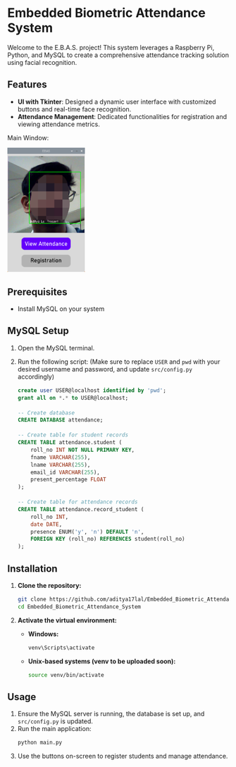 # Embedded Biometric Attendance System

Welcome to the E.B.A.S. project! This system leverages a Raspberry Pi, Python, and MySQL to create a comprehensive attendance tracking solution using facial recognition. 

## Features

- **UI with Tkinter**: Designed a dynamic user interface with customized buttons and real-time face recognition.  
- **Attendance Management**: Dedicated functionalities for registration and viewing attendance metrics.
<p>Main Window:</p>
<img src="main_window.png" alt="Main Window" style="width:35%;">

## Prerequisites
- Install MySQL on your system

## MySQL Setup
1. Open the MySQL terminal.
2. Run the following script:
   (Make sure to replace `USER` and `pwd` with your desired username and password, and update `src/config.py` accordingly)

   ```sql
   create user USER@localhost identified by 'pwd';
   grant all on *.* to USER@localhost;

   -- Create database
   CREATE DATABASE attendance;

   -- Create table for student records
   CREATE TABLE attendance.student (
       roll_no INT NOT NULL PRIMARY KEY,
       fname VARCHAR(255),
       lname VARCHAR(255),
       email_id VARCHAR(255),
       present_percentage FLOAT
   );

   -- Create table for attendance records
   CREATE TABLE attendance.record_student (
       roll_no INT,
       date DATE,
       presence ENUM('y', 'n') DEFAULT 'n',
       FOREIGN KEY (roll_no) REFERENCES student(roll_no)
   );
   ```

## Installation

1. **Clone the repository:**
    ```bash
    git clone https://github.com/aditya17lal/Embedded_Biometric_Attendance_System.git
    cd Embedded_Biometric_Attendance_System
    ```

2. **Activate the virtual environment:**
    - **Windows:**
        ```bash
        venv\Scripts\activate
        ```
    - **Unix-based systems (venv to be uploaded soon):**
        ```bash
        source venv/bin/activate
        ```

## Usage
1. Ensure the MySQL server is running, the database is set up, and `src/config.py` is updated.
2. Run the main application:
    ```bash
    python main.py
    ```
3. Use the buttons on-screen to register students and manage attendance.
